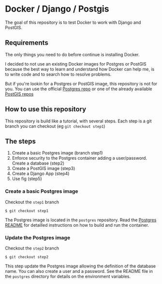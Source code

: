 # Docker / Django / Postgis

The goal of this repository is to test Docker to work with Django and PostGIS.

## Requirements

The only things you need to do before continue is installing Docker.

I decided to not use an existing Docker images for Postgres or PostGIS because
the best way to learn and understand how Docker can help me, is to write code
and to search how to resolve problems.

But if you're lookin for a Postgres or PostGIS image, this repository is not for
you. You can use the official [Postgres repo](https://registry.hub.docker.com/_/postgres/)
or one of the already available [PostGIS repos](https://registry.hub.docker.com/search?q=postgis)

## How to use this repository

This repository is build like a tutorial, with several steps. Each step is a git
branch you can checkout (eg `git checkout step1`)

## The steps

 1. Create a basic Postgres image (branch step1)
 2. Enforce security to the Postgres container adding a user/password. Create a
 database (step2)
 3. Create a PostGIS image (step3)
 4. Create a Django App (step4)
 5. Use fig (step5)

### Create a basic Postgres image

Checkout the `step1` branch

    $ git checkout step1

The Postgres image is located in the `postgres` repository. Read the [Postgres README](postgres/README.md)
for detailled instructions on how to build and run the container.

### Update the Postgres image

Checkout the `step2` branch

    $ git checkout step2

This step update the Postgres image allowing the definition of the database
name. You can also create a user and a password. See the README file in the
`postgres` directory for details on the environment variables.

